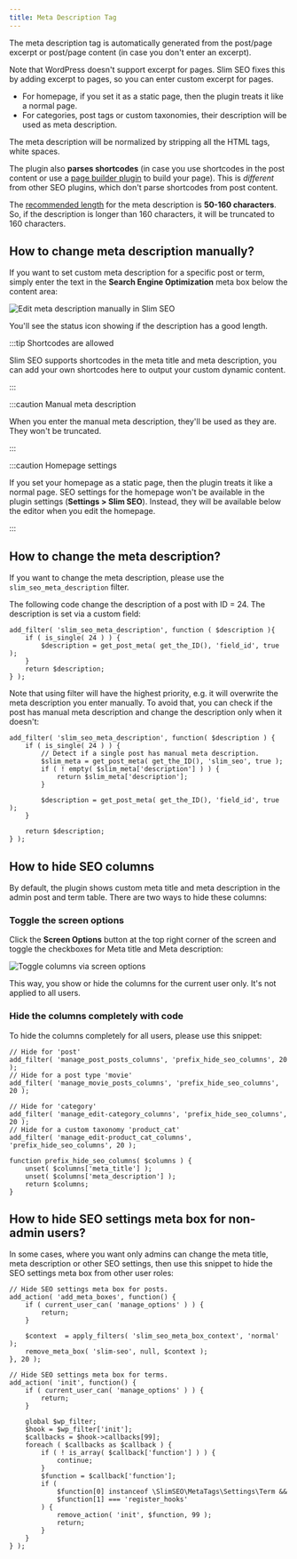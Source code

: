 ```yaml
---
title: Meta Description Tag
---
```


The meta description tag is automatically generated from the post/page excerpt or post/page content (in case you don't enter an excerpt).

Note that WordPress doesn't support excerpt for pages. Slim SEO fixes this by adding excerpt to pages, so you can enter custom excerpt for pages.

- For homepage, if you set it as a static page, then the plugin treats it like a normal page.
- For categories, post tags or custom taxonomies, their description will be used as meta description.

The meta description will be normalized by stripping all the HTML tags, white spaces.

The plugin also **parses shortcodes** (in case you use shortcodes in the post content or use a [page builder plugin](https://metabox.io/best-wordpress-page-builders/) to build your page). This is _different_ from other SEO plugins, which don't parse shortcodes from post content.

The [recommended length](https://moz.com/learn/seo/meta-description) for the meta description is **50-160 characters**. So, if the description is longer than 160 characters, it will be truncated to 160 characters.

## How to change meta description manually?

If you want to set custom meta description for a specific post or term, simply enter the text in the **Search Engine Optimization** meta box below the content area:

![Edit meta description manually in Slim SEO](https://i.imgur.com/D0DdbxS.png)

You'll see the status icon showing if the description has a good length.

:::tip Shortcodes are allowed

Slim SEO supports shortcodes in the meta title and meta description, you can add your own shortcodes here to output your custom dynamic content.

:::

:::caution Manual meta description

When you enter the manual meta description, they'll be used as they are. They won't be truncated.

:::

:::caution Homepage settings

If you set your homepage as a static page, then the plugin treats it like a normal page. SEO settings for the homepage won't be available in the plugin settings (**Settings > Slim SEO**). Instead, they will be available below the editor when you edit the homepage.

:::

## How to change the meta description?

If you want to change the meta description, please use the `slim_seo_meta_description` filter.

The following code change the description of a post with ID = 24. The description is set via a custom field:

```
add_filter( 'slim_seo_meta_description', function ( $description ){
    if ( is_single( 24 ) ) {
        $description = get_post_meta( get_the_ID(), 'field_id', true );
    }
    return $description;
} );
```

Note that using filter will have the highest priority, e.g. it will overwrite the meta description you enter manually. To avoid that, you can check if the post has manual meta description and change the description only when it doesn't:

```
add_filter( 'slim_seo_meta_description', function( $description ) {
    if ( is_single( 24 ) ) {
		// Detect if a single post has manual meta description.
        $slim_meta = get_post_meta( get_the_ID(), 'slim_seo', true );
        if ( ! empty( $slim_meta['description'] ) ) {
            return $slim_meta['description'];
        }

        $description = get_post_meta( get_the_ID(), 'field_id', true );
    }

    return $description;
} );
```

## How to hide SEO columns

By default, the plugin shows custom meta title and meta description in the admin post and term table. There are two ways to hide these columns:

### Toggle the screen options

Click the **Screen Options** button at the top right corner of the screen and toggle the checkboxes for Meta title and Meta description:

![Toggle columns via screen options](https://i.imgur.com/N9oTreN.png)

This way, you show or hide the columns for the current user only. It's not applied to all users.

### Hide the columns completely with code

To hide the columns completely for all users, please use this snippet:

```
// Hide for 'post'
add_filter( 'manage_post_posts_columns', 'prefix_hide_seo_columns', 20 );
// Hide for a post type 'movie'
add_filter( 'manage_movie_posts_columns', 'prefix_hide_seo_columns', 20 );

// Hide for 'category'
add_filter( 'manage_edit-category_columns', 'prefix_hide_seo_columns', 20 );
// Hide for a custom taxonomy 'product_cat'
add_filter( 'manage_edit-product_cat_columns', 'prefix_hide_seo_columns', 20 );

function prefix_hide_seo_columns( $columns ) {
	unset( $columns['meta_title'] );
	unset( $columns['meta_description'] );
	return $columns;
}
```

## How to hide SEO settings meta box for non-admin users?

In some cases, where you want only admins can change the meta title, meta description or other SEO settings, then use this snippet to hide the SEO settings meta box from other user roles:

```
// Hide SEO settings meta box for posts.
add_action( 'add_meta_boxes', function() {
	if ( current_user_can( 'manage_options' ) ) {
		return;
	}

	$context  = apply_filters( 'slim_seo_meta_box_context', 'normal' );
	remove_meta_box( 'slim-seo', null, $context );
}, 20 );

// Hide SEO settings meta box for terms.
add_action( 'init', function() {
	if ( current_user_can( 'manage_options' ) ) {
		return;
	}

	global $wp_filter;
	$hook = $wp_filter['init'];
	$callbacks = $hook->callbacks[99];
	foreach ( $callbacks as $callback ) {
		if ( ! is_array( $callback['function'] ) ) {
			continue;
		}
		$function = $callback['function'];
		if (
			$function[0] instanceof \SlimSEO\MetaTags\Settings\Term &&
			$function[1] === 'register_hooks'
		) {
			remove_action( 'init', $function, 99 );
			return;
		}
	}
} );
```
